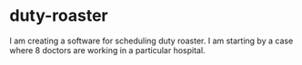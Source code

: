 # duty-roaster
I am creating a software for scheduling duty roaster. 
I am starting by a case where 8 doctors are working in a particular hospital.
